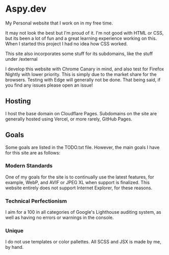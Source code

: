# Aspy.dev

My Personal website that I work on in my free time.

It may not look the best but I'm proud of it. I'm not good with HTML or CSS, but its been a lot of fun and a great learning experience working on this. When I started this project I had no idea how CSS worked.

This site also incorporates some stuff for its subdomains, like the stuff under /external

I develop this website with Chrome Canary in mind, and also test for Firefox Nightly with lower priority. This is simply due to the market share for the browsers. Testing with Edge will generally not be done.
That being said, if you find any issues please open an issue!

## Hosting

I host the base domain on Cloudflare Pages. Subdomains on the site are generally hosted using Vercel, or more rarely, GitHub Pages.

## Goals

Some goals are listed in the TODO.txt file.
However, the main goals I have for this site are as follows:

### Modern Standards

One of my goals for the site is to continually use the latest features, for example, WebP, and AVIF or JPEG XL when support is finalized. This website entirely does not support Internet Explorer, for these reasons.

### Technical Perfectionism

I aim for a 100 in all categories of Google's Lighthouse auditing system, as well as having no errors or warnings in the console.

### Unique

I do not use templates or color pallettes. All SCSS and JSX is made by me, by hand.
